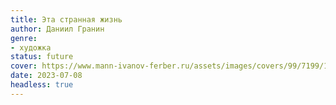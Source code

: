 ```yaml
---
title: Эта странная жизнь
author: Даниил Гранин
genre:
- художка
status: future
cover: https://www.mann-ivanov-ferber.ru/assets/images/covers/99/7199/1.00x-thumb.png?utm_medium=cpa&utm_source=admitad&admitad_publisher_id=442763&utm_campaign=campaign&admitad_uid=0ad4698f968f8b69feb444ff44251087
date: 2023-07-08
headless: true
---
```


